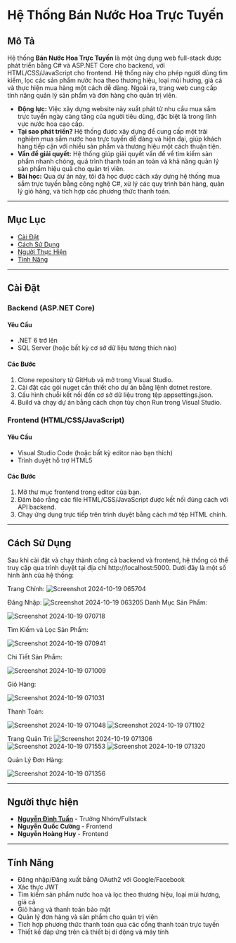 # **Hệ Thống Bán Nước Hoa Trực Tuyến**
## Mô Tả
Hệ thống **Bán Nước Hoa Trực Tuyến** là một ứng dụng web full-stack được phát triển bằng C# và ASP.NET Core cho backend, với HTML/CSS/JavaScript cho frontend. Hệ thống này cho phép người dùng tìm kiếm, lọc các sản phẩm nước hoa theo thương hiệu, loại mùi hương, giá cả và thực hiện mua hàng một cách dễ dàng. Ngoài ra, trang web cung cấp tính năng quản lý sản phẩm và đơn hàng cho quản trị viên.

- **Động lực:** Việc xây dựng website này xuất phát từ nhu cầu mua sắm trực tuyến ngày càng tăng của người tiêu dùng, đặc biệt là trong lĩnh vực nước hoa cao cấp.
- **Tại sao phát triển?** Hệ thống được xây dựng để cung cấp một trải nghiệm mua sắm nước hoa trực tuyến dễ dàng và hiện đại, giúp khách hàng tiếp cận với nhiều sản phẩm và thương hiệu một cách thuận tiện.
- **Vấn đề giải quyết:** Hệ thống giúp giải quyết vấn đề về tìm kiếm sản phẩm nhanh chóng, quá trình thanh toán an toàn và khả năng quản lý sản phẩm hiệu quả cho quản trị viên.
- **Bài học:** Qua dự án này, tôi đã học được cách xây dựng hệ thống mua sắm trực tuyến bằng công nghệ C#, xử lý các quy trình bán hàng, quản lý giỏ hàng, và tích hợp các phương thức thanh toán.
---
## Mục Lục
- [Cài Đặt](#caidat)
- [Cách Sử Dụng](#cachsudung)
- [Người Thực Hiện](#nguoithuchien)
- [Tính Năng](#tinhnang)
---
## Cài Đặt
### Backend (ASP.NET Core)
#### Yêu Cầu
- .NET 6 trở lên
- SQL Server (hoặc bất kỳ cơ sở dữ liệu tương thích nào)
#### Các Bước
1. Clone repository từ GitHub và mở trong Visual Studio.
2. Cài đặt các gói nuget cần thiết cho dự án bằng lệnh dotnet restore.
3. Cấu hình chuỗi kết nối đến cơ sở dữ liệu trong tệp appsettings.json.
4. Build và chạy dự án bằng cách chọn tùy chọn Run trong Visual Studio.
### Frontend (HTML/CSS/JavaScript)
#### Yêu Cầu
- Visual Studio Code (hoặc bất kỳ editor nào bạn thích)
- Trình duyệt hỗ trợ HTML5
#### Các Bước
1. Mở thư mục frontend trong editor của bạn.
2. Đảm bảo rằng các file HTML/CSS/JavaScript được kết nối đúng cách với API backend.
3. Chạy ứng dụng trực tiếp trên trình duyệt bằng cách mở tệp HTML chính.
---
## Cách Sử Dụng
Sau khi cài đặt và chạy thành công cả backend và frontend, hệ thống có thể truy cập qua trình duyệt tại địa chỉ http://localhost:5000. Dưới đây là một số hình ảnh của hệ thống:


Trang Chính:
![Screenshot 2024-10-19 065704](https://github.com/user-attachments/assets/1feddb6f-189c-40da-b022-8a62780641b2)

Đăng Nhập:
![Screenshot 2024-10-19 063205](https://github.com/user-attachments/assets/d3133c30-fff6-4d32-a902-66eb40fa0bd4)
Danh Mục Sản Phẩm:

![Screenshot 2024-10-19 070718](https://github.com/user-attachments/assets/e7ba899c-a1b0-498b-9111-05e924e1e715)


Tìm Kiếm và Lọc Sản Phẩm:

![Screenshot 2024-10-19 070941](https://github.com/user-attachments/assets/9a48f947-4cfe-4cc5-a909-cab21105c8f4)

Chi Tiết Sản Phẩm:

![Screenshot 2024-10-19 071009](https://github.com/user-attachments/assets/3f731205-6f6d-4ad9-91d6-e5402873021c)

Giỏ Hàng:

![Screenshot 2024-10-19 071031](https://github.com/user-attachments/assets/1da996f1-00ca-4d1f-bebc-a433d25d8100)

Thanh Toán:

![Screenshot 2024-10-19 071048](https://github.com/user-attachments/assets/008eaf86-5f8c-4f7f-8914-86f4a31e9429)
![Screenshot 2024-10-19 071102](https://github.com/user-attachments/assets/6c44d91b-0f1a-478f-9aad-80d637efbb7f)

Trang Quản Trị:
![Screenshot 2024-10-19 071306](https://github.com/user-attachments/assets/91ac1f70-7169-4171-9ca2-fb201f418a43)
![Screenshot 2024-10-19 071553](https://github.com/user-attachments/assets/31a7d2df-58d7-4ff9-979a-dc1e5af82b91)
![Screenshot 2024-10-19 071320](https://github.com/user-attachments/assets/10367347-1c12-421f-9857-3f673ee26d57)

Quản Lý Đơn Hàng:

![Screenshot 2024-10-19 071356](https://github.com/user-attachments/assets/521f02e8-9b75-496d-8d83-320c23760704)




---
## Người thực hiện
- **[Nguyễn Đình Tuấn](https://github.com/TunNeeeee)** - Trưởng Nhóm/Fullstack
- **Nguyễn Quốc Cường** - Frontend
- **Nguyễn Hoàng Huy** - Frontend
---
## Tính Năng
- Đăng nhập/Đăng xuất bằng OAuth2 với Google/Facebook
- Xác thực JWT
- Tìm kiếm sản phẩm nước hoa và lọc theo thương hiệu, loại mùi hương, giá cả
- Giỏ hàng và thanh toán bảo mật
- Quản lý đơn hàng và sản phẩm cho quản trị viên
- Tích hợp phương thức thanh toán qua các cổng thanh toán trực tuyến
- Thiết kế đáp ứng trên cả thiết bị di động và máy tính
